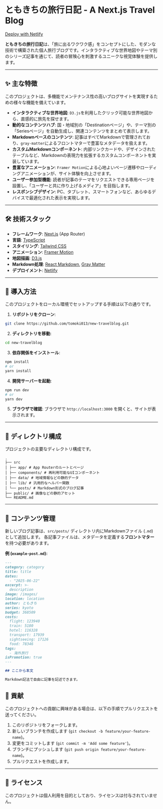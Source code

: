 # ともきちの旅行日記 - A Next.js Travel Blog

[Deploy with Netlify](https://tomokichidiary.netlify.app)

**ともきちの旅行日記**は、「旅に出るワクワク感」をコンセプトにした、モダンな技術で構築された個人旅行ブログです。インタラクティブな世界地図やテーマ別のシリーズ記事を通じて、読者の冒険心を刺激するユニークな視覚体験を提供します。

---

## ✨ 主な特徴

このプロジェクトは、多機能でメンテナンス性の高いブログサイトを実現するための様々な機能を備えています。

- **インタラクティブな世界地図**: `D3.js`を利用したクリック可能な世界地図から、直感的に旅先を探せます。
- **動的なコンテンツハブ**: 国・地域別の「Destinationページ」や、テーマ別の「Seriesページ」を自動生成し、関連コンテンツをまとめて表示します。
- **Markdownベースのコンテンツ**: 記事はすべてMarkdownで管理されており、`gray-matter`によるフロントマターで豊富なメタデータを扱えます。
- **カスタムMarkdownコンポーネント**: 内部リンクカードや、デザインされたテーブルなど、Markdownの表現力を拡張するカスタムコンポーネントを実装しています。
- **豊富なアニメーション**: `Framer Motion`による心地よいページ遷移やローディングアニメーションが、サイト体験を向上させます。
- **ユーザー参加型機能**: 読者が記事のテーマをリクエストできる専用ページを設置し、「ユーザーと共に作り上げるメディア」を目指します。
- **レスポンシブデザイン**: PC、タブレット、スマートフォンなど、あらゆるデバイスで最適化された表示を実現します。

---

## 🛠️ 技術スタック

- **フレームワーク**: [Next.js](https://nextjs.org/) (App Router)
- **言語**: [TypeScript](https://www.typescriptlang.org/)
- **スタイリング**: [Tailwind CSS](https://tailwindcss.com/)
- **アニメーション**: [Framer Motion](https://www.framer.com/motion/)
- **地図描画**: [D3.js](https://d3js.org/)
- **Markdown処理**: [React Markdown](https://github.com/remarkjs/react-markdown), [Gray Matter](https://github.com/jonschlinkert/gray-matter)
- **デプロイメント**: [Netlify](https://netlify.com/)

---

## 🚀 導入方法

このプロジェクトをローカル環境でセットアップする手順は以下の通りです。

1. **リポジトリをクローン**:

```bash
git clone https://github.com/tomoki013/new-travelblog.git
```

2. **ディレクトリを移動**:

```bash
cd new-travelblog
```

3. **依存関係をインストール**:

```bash
npm install
# or
yarn install
```

4. **開発サーバーを起動**:

```bash
npm run dev
# or
yarn dev
```

5. **ブラウザで確認**:
   ブラウザで `http://localhost:3000` を開くと、サイトが表示されます。

---

## 📁 ディレクトリ構成

プロジェクトの主要なディレクトリ構成です。

```
.
├── src
│ ├── app/ # App Routerのルートとページ
│ ├── components/ # 再利用可能なUIコンポーネント
│ ├── data/ # 地域情報などの静的データ
│ ├── lib/ # 汎用的なヘルパー関数
│ └── posts/ # Markdown形式のブログ記事
├── public/ # 画像などの静的アセット
└── README.md
```

---

## 📝 コンテンツ管理

新しいブログ記事は、`src/posts/` ディレクトリ内にMarkdownファイル (`.md`) として追加します。
各記事ファイルは、メタデータを定義する**フロントマター**を持つ必要があります。

**例 (`example-post.md`):**

```markdown
---
category: category
title: title
dates:
  - "2025-06-22"
excerpt: >-
  description
image: /images/
location: location
author: ともきち
series: kyoto
budget: 368509
costs:
  flight: 123940
  train: 5180
  hotel: 116328
  transport: 17939
  sightseeing: 17126
  food: 78346
tags:
  - 海外旅行
isPromotion: true
---

## ここから本文

Markdown記法で自由に記事を記述できます。
```

## 🤝 貢献

このプロジェクトへの貢献に興味がある場合は、以下の手順でプルリクエストを送ってください。

1.  このリポジトリをフォークします。
2.  新しいブランチを作成します (`git checkout -b feature/your-feature-name`)。
3.  変更をコミットします (`git commit -m 'Add some feature'`)。
4.  ブランチにプッシュします (`git push origin feature/your-feature-name`)。
5.  プルリクエストを作成します。

---

## 📜 ライセンス

このプロジェクトは個人利用を目的としており、ライセンスは付与されていません。
